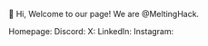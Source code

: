 👋 Hi, Welcome to our page!
We are @MeltingHack.

Homepage: 
Discord:
X:
LinkedIn:
Instagram:

<!---
MeltingHack/MeltingHack is a ✨ special ✨ repository because its `README.md` (this file) appears on your GitHub profile.
You can click the Preview link to take a look at your changes.
--->
